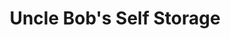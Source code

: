 ---
title: "Uncle Bob's Self Storage"
url: /columbus/uncle-bobs-self-storage/
shop: storage rental
---